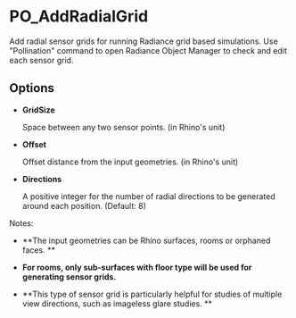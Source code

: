 # PO_AddRadialGrid

Add radial sensor grids for running Radiance grid based simulations. Use &quot;Pollination&quot; command to open Radiance Object Manager to check and edit each sensor grid.

## Options

* **GridSize**

  Space between any two sensor points. (in Rhino&apos;s unit)

* **Offset**

  Offset distance from the input geometries. (in Rhino&apos;s unit)

* **Directions**

  A positive integer for the number of radial directions to be generated around each position. (Default: 8)

Notes:

* **The input geometries can be Rhino surfaces, rooms or orphaned faces. **

  

* **For rooms, only sub-surfaces with floor type will be used for generating sensor grids.**

  

* **This type of sensor grid is particularly helpful for studies of multiple view directions, such as imageless glare studies.
**

  

